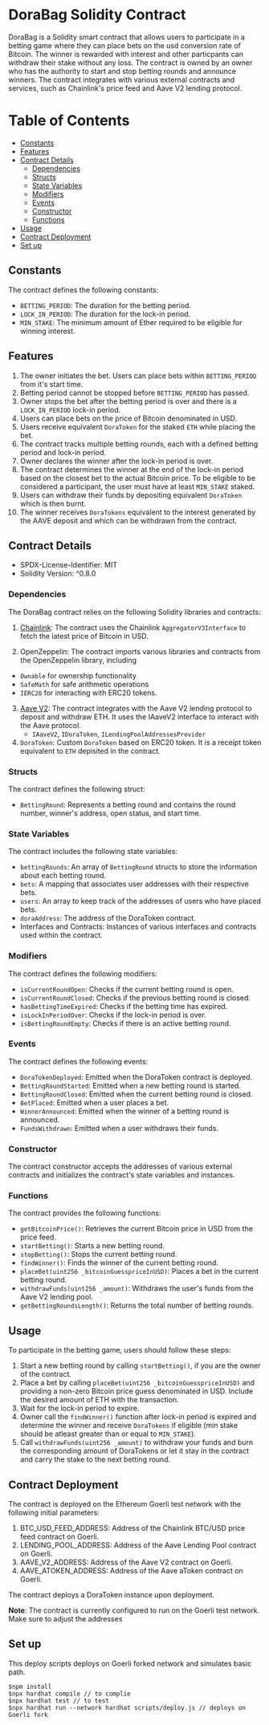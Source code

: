 # DoraBag Solidity Contract

DoraBag is a Solidity smart contract that allows users to participate in a betting game where they can place bets on the usd conversion rate of Bitcoin. The winner is rewarded with interest and other particpants can withdraw their stake without any loss. The contract is owned by an owner who has the authority to start and stop betting rounds and announce winners. The contract integrates with various external contracts and services, such as Chainlink's price feed and Aave V2 lending protocol.

# Table of Contents

- [Constants](#constants)
- [Features](#features)
- [Contract Details](#contract-details)
  - [Dependencies](#dependencies)
  - [Structs](#structs)
  - [State Variables](#state-variables)
  - [Modifiers](#modifiers)
  - [Events](#events)
  - [Constructor](#constructor)
  - [Functions](#functions)
- [Usage](#usage)
- [Contract Deployment](#contract-deployment)
- [Set up](#set-up)


## Constants

The contract defines the following constants:

- `BETTING_PERIOD`: The duration for the betting period.
- `LOCK_IN_PERIOD`: The duration for the lock-in period.
- `MIN_STAKE`: The minimum amount of Ether required to be eligible for winning interest.

## Features

1. The owner initiates the bet. Users can place bets within `BETTING_PERIOD` from it's start time.
2. Betting period cannot be stopped before `BETTING_PERIOD` has passed.
3. Owner stops the bet after the betting period is over and there is a `LOCK_IN_PERIOD` lock-in period.
4. Users can place bets on the price of Bitcoin denominated in USD.
5. Users receive equivalent `DoraToken` for the staked `ETH` while placing the bet.
6. The contract tracks multiple betting rounds, each with a defined betting period and lock-in period.
7. Owner declares the winner after the lock-in period is over.
8. The contract determines the winner at the end of the lock-in period based on the closest bet to the actual Bitcoin price. To be eligible to be considered a participant, the user must have at least `MIN_STAKE` staked.
9. Users can withdraw their funds by depositing equivalent `DoraToken` which is then burnt.
10. The winner receives `DoraTokens` equivalent to the interest generated by the AAVE deposit and which can be withdrawn from the contract.

## Contract Details

- SPDX-License-Identifier: MIT
- Solidity Version: ^0.8.0

### Dependencies

The DoraBag contract relies on the following Solidity libraries and contracts:

1. [Chainlink](https://docs.chain.link/data-feeds/price-feeds): The contract uses the Chainlink `AggregatorV3Interface` to fetch the latest price of Bitcoin in USD.

2. OpenZeppelin: The contract imports various libraries and contracts from the OpenZeppelin library, including

- `Ownable` for ownership functionality
- `SafeMath` for safe arithmetic operations
- `IERC20` for interacting with ERC20 tokens.

3. [Aave V2](https://docs.aave.com/developers/v/2.0/the-core-protocol/weth-gateway): The contract integrates with the Aave V2 lending protocol to deposit and withdraw ETH. It uses the IAaveV2 interface to interact with the Aave protocol.
   - `IAaveV2`, `IDoraToken`, `ILendingPoolAddressesProvider`
4. `DoraToken`: Custom `DoraToken` based on ERC20 token. It is a receipt token equivalent to `ETH` depisited in the contract.

### Structs

The contract defines the following struct:

- `BettingRound`: Represents a betting round and contains the round number, winner's address, open status, and start time.

### State Variables

The contract includes the following state variables:

- `bettingRounds`: An array of `BettingRound` structs to store the information about each betting round.
- `bets`: A mapping that associates user addresses with their respective bets.
- `users`: An array to keep track of the addresses of users who have placed bets.
- `doraAddress`: The address of the DoraToken contract.
- Interfaces and Contracts: Instances of various interfaces and contracts used within the contract.

### Modifiers

The contract defines the following modifiers:

- `isCurrentRoundOpen`: Checks if the current betting round is open.
- `isCurrentRoundClosed`: Checks if the previous betting round is closed.
- `hasBettingTimeExpired`: Checks if the betting time has expired.
- `isLockInPeriodOver`: Checks if the lock-in period is over.
- `isBettingRoundEmpty`: Checks if there is an active betting round.

### Events

The contract defines the following events:

- `DoraTokenDeployed`: Emitted when the DoraToken contract is deployed.
- `BettingRoundStarted`: Emitted when a new betting round is started.
- `BettingRoundClosed`: Emitted when the current betting round is closed.
- `BetPlaced`: Emitted when a user places a bet.
- `WinnerAnnounced`: Emitted when the winner of a betting round is announced.
- `FundsWithdrawn`: Emitted when a user withdraws their funds.

### Constructor

The contract constructor accepts the addresses of various external contracts and initializes the contract's state variables and instances.

### Functions

The contract provides the following functions:

- `getBitcoinPrice()`: Retrieves the current Bitcoin price in USD from the price feed.
- `startBetting()`: Starts a new betting round.
- `stopBetting()`: Stops the current betting round.
- `findWinner()`: Finds the winner of the current betting round.
- `placeBet(uint256 _bitcoinGuesspriceInUSD)`: Places a bet in the current betting round.
- `withdrawFunds(uint256 _amount)`: Withdraws the user's funds from the Aave V2 lending pool.
- `getBettingRoundsLength()`: Returns the total number of betting rounds.

## Usage

To participate in the betting game, users should follow these steps:

1. Start a new betting round by calling `startBetting()`, if you are the owner of the contract.
2. Place a bet by calling `placeBet(uint256 _bitcoinGuesspriceInUSD)` and providing a non-zero Bitcoin price guess denominated in USD. Include the desired amount of ETH with the transaction.
3. Wait for the lock-in period to expire.
4. Owner call the `findWinner()` function after lock-in period is expired and determine the winner and receive `DoraTokens` if eligible (min stake should be atleast greater than or equal to `MIN_STAKE`).
5. Call `withdrawFunds(uint256 _amount)` to withdraw your funds and burn the corresponding amount of DoraTokens or let it stay in the contract and carry the stake to the next betting round.

## Contract Deployment

The contract is deployed on the Ethereum Goerli test network with the following initial parameters:

1. BTC_USD_FEED_ADDRESS: Address of the Chainlink BTC/USD price feed contract on Goerli.
2. LENDING_POOL_ADDRESS: Address of the Aave Lending Pool contract on Goerli.
3. AAVE_V2_ADDRESS: Address of the Aave V2 contract on Goerli.
4. AAVE_ATOKEN_ADDRESS: Address of the Aave aToken contract on Goerli.

The contract deploys a DoraToken instance upon deployment.

**Note**: The contract is currently configured to run on the Goerli test network. Make sure to adjust the addresses

## Set up

This deploy scripts deploys on Goerli forked network and simulates basic path.

```
$npm install
$npx hardhat compile // to complie
$npx hardhat test // to test
$npx hardhat run --network hardhat scripts/deploy.js // deploys on Goerli fork
```
